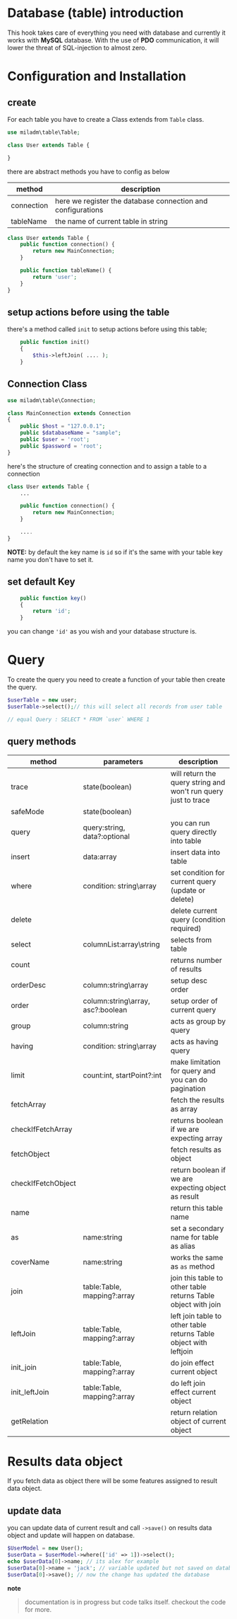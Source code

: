 # Database (table) introduction

This hook takes care of everything you need with database and currently it works with **MySQL** database.
With the use of **PDO** communication, it will lower the threat of SQL-injection to almost zero.

# Configuration and Installation

## create

For each table you have to create a Class extends from `Table` class.

```php
use miladm\table\Table;

class User extends Table {

}
```

there are abstract methods you have to config as below

| method     | description                                                 |
| ---------- | ----------------------------------------------------------- |
| connection | here we register the database connection and configurations |
| tableName  | the name of current table in string                         |

```php
class User extends Table {
	public function connection() {
		return new MainConnection;
	}

	public function tableName() {
		return 'user';
	}
}
```

## setup actions before using the table

there's a method called `init` to setup actions before using this table;

```php
	public function init()
	{
		$this->leftJoin( .... );
	}
```

## Connection Class

```php
use miladm\table\Connection;

class MainConnection extends Connection
{
    public $host = "127.0.0.1";
    public $databaseName = "sample";
    public $user = 'root';
    public $password = 'root';
}
```

here's the structure of creating connection and to assign a table to a connection

```php
class User extends Table {
	...

	public function connection() {
		return new MainConnection;
	}

	....
}
```

**NOTE:** by default the key name is `id` so if it's the same with your table key name you don't have to set it.

## set default Key

```php
    public function key()
    {
        return 'id';
	}
```

you can change `'id'` as you wish and your database structure is.

# Query

To create the query you need to create a function of your table then create the query.

```php
$userTable = new user;
$userTable->select();// this will select all records from user table

// equal Query : SELECT * FROM `user` WHERE 1
```

## query methods

| method             | parameters                        | description                                                       |
| ------------------ | --------------------------------- | ----------------------------------------------------------------- |
| trace              | state(boolean)                    | will return the query string and won't run query just to trace    |
| safeMode           | state(boolean)                    |                                                                   |
| query              | query:string, data?:optional      | you can run query directly into table                             |
| insert             | data:array                        | insert data into table                                            |
| where              | condition: string\array           | set condition for current query (update or delete)                |
| delete             |                                   | delete current query (condition required)                         |
| select             | columnList:array\string           | selects from table                                                |
| count              |                                   | returns number of results                                         |
| orderDesc          | column:string\array               | setup desc order                                                  |
| order              | column:string\array, asc?:boolean | setup order of current query                                      |
| group              | column:string                     | acts as group by query                                            |
| having             | condition: string\array           | acts as having query                                              |
| limit              | count:int, startPoint?:int        | make limitation for query and you can do pagination               |
| fetchArray         |                                   | fetch the results as array                                        |
| checkIfFetchArray  |                                   | returns boolean if we are expecting array                         |
| fetchObject        |                                   | fetch results as object                                           |
| checkIfFetchObject |                                   | return boolean if we are expecting object as result               |
| name               |                                   | return this table name                                            |
| as                 | name:string                       | set a secondary name for table as alias                           |
| coverName          | name:string                       | works the same as `as` method                                     |
| join               | table:Table, mapping?:array       | join this table to other table returns Table object with join     |
| leftJoin           | table:Table, mapping?:array       | left join table to other table returns Table object with leftjoin |
| init_join          | table:Table, mapping?:array       | do join effect current object                                     |
| init_leftJoin      | table:Table, mapping?:array       | do left join effect current object                                |
| getRelation        |                                   | return relation object of current object                          |

# Results data object

If you fetch data as object there will be some features assigned to result data object.

## update data

you can update data of current result and call `->save()` on results data object and update will happen on database.

```php
$UserModel = new User();
$userData = $userModel->where(['id' => 1])->select();
echo $userData[0]->name; // its alex for example
$userData[0]->name = 'jack'; // variable updated but not saved on database
$userData[0]->save(); // now the change has updated the database
```

**note**

> documentation is in progress but code talks itself. checkout the code for more.

